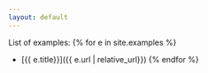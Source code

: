 ```yaml
---
layout: default
---
```

List of examples:
{% for e in site.examples %}
* [{{ e.title}}]({{ e.url | relative_url}})
{% endfor %}
